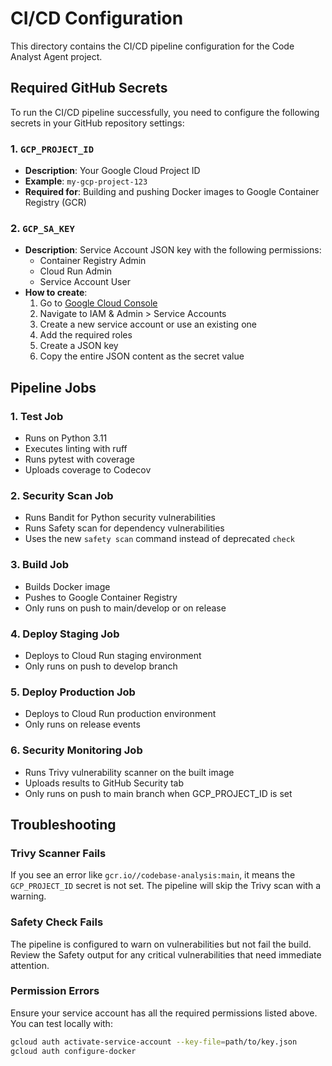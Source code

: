 # CI/CD Configuration

This directory contains the CI/CD pipeline configuration for the Code Analyst Agent project.

## Required GitHub Secrets

To run the CI/CD pipeline successfully, you need to configure the following secrets in your GitHub repository settings:

### 1. `GCP_PROJECT_ID`

- **Description**: Your Google Cloud Project ID
- **Example**: `my-gcp-project-123`
- **Required for**: Building and pushing Docker images to Google Container Registry (GCR)

### 2. `GCP_SA_KEY`

- **Description**: Service Account JSON key with the following permissions:
  - Container Registry Admin
  - Cloud Run Admin
  - Service Account User
- **How to create**:
  1. Go to [Google Cloud Console](https://console.cloud.google.com)
  2. Navigate to IAM & Admin > Service Accounts
  3. Create a new service account or use an existing one
  4. Add the required roles
  5. Create a JSON key
  6. Copy the entire JSON content as the secret value

## Pipeline Jobs

### 1. Test Job

- Runs on Python 3.11
- Executes linting with ruff
- Runs pytest with coverage
- Uploads coverage to Codecov

### 2. Security Scan Job

- Runs Bandit for Python security vulnerabilities
- Runs Safety scan for dependency vulnerabilities
- Uses the new `safety scan` command instead of deprecated `check`

### 3. Build Job

- Builds Docker image
- Pushes to Google Container Registry
- Only runs on push to main/develop or on release

### 4. Deploy Staging Job

- Deploys to Cloud Run staging environment
- Only runs on push to develop branch

### 5. Deploy Production Job

- Deploys to Cloud Run production environment
- Only runs on release events

### 6. Security Monitoring Job

- Runs Trivy vulnerability scanner on the built image
- Uploads results to GitHub Security tab
- Only runs on push to main branch when GCP_PROJECT_ID is set

## Troubleshooting

### Trivy Scanner Fails

If you see an error like `gcr.io//codebase-analysis:main`, it means the `GCP_PROJECT_ID` secret is not set. The pipeline will skip the Trivy scan with a warning.

### Safety Check Fails

The pipeline is configured to warn on vulnerabilities but not fail the build. Review the Safety output for any critical vulnerabilities that need immediate attention.

### Permission Errors

Ensure your service account has all the required permissions listed above. You can test locally with:

```bash
gcloud auth activate-service-account --key-file=path/to/key.json
gcloud auth configure-docker
```
